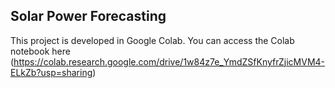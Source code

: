 ## Solar Power Forecasting
This project is developed in Google Colab. You can access the Colab notebook here (https://colab.research.google.com/drive/1w84z7e_YmdZSfKnyfrZjicMVM4-ELkZb?usp=sharing)
